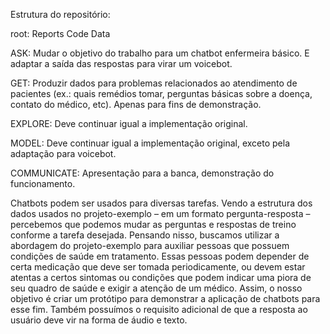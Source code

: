 Estrutura do repositório:

root:
Reports
Code
Data


ASK: Mudar o objetivo do trabalho para um chatbot enfermeira básico. E adaptar a saída das respostas para virar um voicebot.

GET: Produzir dados para problemas relacionados ao atendimento de pacientes (ex.: quais remédios tomar, perguntas básicas sobre a doença, contato do médico, etc). Apenas para fins de demonstração.

EXPLORE: Deve continuar igual a implementação original.

MODEL: Deve continuar igual a implementação original, exceto pela adaptação para voicebot.

COMMUNICATE: Apresentação para a banca, demonstração do funcionamento.


Chatbots podem ser usados para diversas tarefas. Vendo a estrutura dos dados usados no projeto-exemplo – em um formato pergunta-resposta – percebemos que podemos mudar as perguntas e respostas de treino conforme a tarefa desejada. Pensando nisso, buscamos utilizar a abordagem do projeto-exemplo para auxiliar pessoas que possuem condições de saúde em tratamento. Essas pessoas podem depender de certa medicação que deve ser tomada periodicamente, ou devem estar atentas a certos sintomas ou condições que podem indicar uma piora de seu quadro de saúde e exigir a atenção de um médico.
Assim, o nosso objetivo é criar um protótipo para demonstrar a aplicação de chatbots para esse fim. Também possuímos o requisito adicional de que a resposta ao usuário deve vir na forma de áudio e texto.
